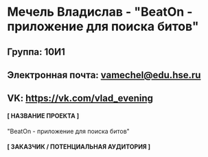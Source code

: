 Мечель Владислав - "BeatOn - приложение для поиска битов"
=========================================================
Группа: 10И1
----------------
Электронная почта: vamechel@edu.hse.ru
-------------
VK: https://vk.com/vlad_evening
----------
#### [ НАЗВАНИЕ ПРОЕКТА ]
"BeatOn - приложение для поиска битов"
#### [ ЗАКАЗЧИК / ПОТЕНЦИАЛЬНАЯ АУДИТОРИЯ ] 
